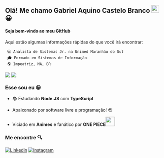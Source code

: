 ## Olá! Me chamo Gabriel Aquino Castelo Branco <img src="https://raw.githubusercontent.com/iampavangandhi/iampavangandhi/master/gifs/Hi.gif" width="25px">😀
#### Seja bem-vindo ao meu GitHub

Aqui estão algumas informações rápidas do que você irá encontrar:

	 💻 Analista de Sistemas Jr. na Unimed Maranhão do Sul
	 🎓 Formado em Sistemas de Informação
	 🌎 Impeatriz, MA, BR
	 

<img align="center" src="https://github-readme-stats.vercel.app/api?username=Gabriel-Aquino&show_icons=true&theme=radical" /> <img align="center" src="https://github-readme-stats.vercel.app/api/top-langs/?username=Gabriel-Aquino&layout=compact&theme=radical" />

### Esse sou eu 😀

- 📚 Estudando <strong>Node.JS</strong> com <strong>TypeScript</strong>
- Apaixonado por software livre e programação! 😍

- Viciado em <strong>Animes</strong> e fanático por <strong>ONE PIECE</strong><img src="https://media.giphy.com/media/nQDKSeRlIyfmw/giphy.gif" width="30" height="30" />


### Me encontre 🔍

<p align="center">

  <a target="_blank" href="https://www.linkedin.com/in/gabrielaquinocastelobranco/">![Linkedin](https://img.shields.io/badge/-linkedin-0098D9?style=flat-square&logo=linkedin)</a>
  <a target="_blank" href="https://www.instagram.com/__gabrielaquino__">![Instagram](https://img.shields.io/badge/-instagram-F0F0F0?style=flat-square&logo=instagram)</a>

</p>
